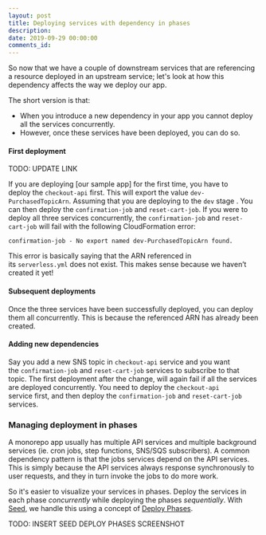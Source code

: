 ```yaml
---
layout: post
title: Deploying services with dependency in phases
description: 
date: 2019-09-29 00:00:00
comments_id: 
---
```


So now that we have a couple of downstream services that are referencing a resource deployed in an upstream service; let's look at how this dependency affects the way we deploy our app.

The short version is that:

- When you introduce a new dependency in your app you cannot deploy all the services concurrently.
- However, once these services have been deployed, you can do so.

#### First deployment

TODO: UPDATE LINK

If you are deploying [our sample app] for the first time, you have to deploy the `checkout-api` first. This will export the value `dev-PurchasedTopicArn`. Assuming that you are deploying to the `dev` stage . You can then deploy the `confirmation-job` and `reset-cart-job`. If you were to deploy all three services concurrently, the `confirmation-job` and `reset-cart-job` will fail with the following CloudFormation error:

```
confirmation-job - No export named dev-PurchasedTopicArn found.
```

This error is basically saying that the ARN referenced in its `serverless.yml` does not exist. This makes sense because we haven’t created it yet!

#### Subsequent deployments

Once the three services have been successfully deployed, you can deploy them all concurrently. This is because the referenced ARN has already been created.

#### Adding new dependencies

Say you add a new SNS topic in `checkout-api` service and you want the `confirmation-job` and `reset-cart-job` services to subscribe to that topic. The first deployment after the change, will again fail if all the services are deployed concurrently. You need to deploy the `checkout-api` service first, and then deploy the `confirmation-job` and `reset-cart-job` services.

### Managing deployment in phases

A monorepo app usually has multiple API services and multiple background services (ie. cron jobs, step functions, SNS/SQS subscribers). A common dependency pattern is that the jobs services depend on the API services. This is simply because the API services always response synchronously to user requests, and they in turn invoke the jobs to do more work.

So it's easier to visualize your services in phases. Deploy the services in each phase _concurrently_ while deploying the phases _sequentially_. With [Seed](https://seed.run), we handle this using a concept of [Deploy Phases](https://seed.run/docs/configuring-deploy-phases).

TODO: INSERT SEED DEPLOY PHASES SCREENSHOT
